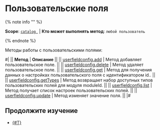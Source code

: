 # Пользовательские поля

{% note info "" %}

**Scope**: [`catalog `](../../../../scopes/permissions.md) | **Кто может выполнять метод**: `любой пользователь`

{% endnote %}

Методы работы с пользовательскими полями:

#|
|| **Метод** | **Описание** ||
|| [userfieldconfig.add](userfieldconfig-add.md) | Метод добавляет пользовательское поле. ||
|| [userfieldconfig.delete](userfieldconfig-delete.md) | Метод удаляет пользовательское поле. ||
|| [userfieldconfig.get](userfieldconfig-get.md) | Метод для получения данных о настройках пользовательского поля с идентификатором id.. ||
|| [userfieldconfig.getTypes](userfieldconfig-get-types.md) | Метод возвращает набор доступных типов пользовательских полей для модуля moduleId. ||
|| [userfieldconfig.list](userfieldconfig-list.md) | Метод получает список настроек пользовательских полей. ||
|| [userfieldconfig.update](userfieldconfig-update.md) | Метод изменяет значение поля. ||
|#

## Продолжите изучение

- [{#T}](../../../../../tutorials/crm/how-to-add-crm-objects/how-to-add-user-field-to-spa.md)